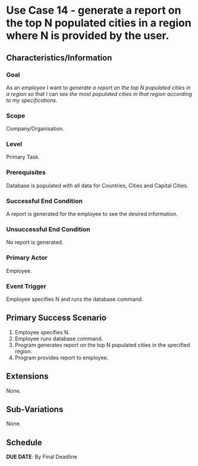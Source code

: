 # Use Case 14 - generate a report on the top N populated cities in a region where N is provided by the user.

## Characteristics/Information

### Goal

As an *employee* I want to *generate a report on the top N populated cities in a region* so that I can *see the most populated cities in that region according to my specifications*.

### Scope

Company/Organisation.

### Level

Primary Task.

### Prerequisites

Database is populated with all data for Countries, Cities and Capital Cities.

### Successful End Condition

A report is generated for the employee to see the desired information.

### Unsuccessful End Condition

No report is generated.

### Primary Actor

Employee.

### Event Trigger

Employee specifies N and runs the database command.

## Primary Success Scenario

1. Employee specifies N.
2. Employee runs database command.
3. Program generates report on the top N populated cities in the specified region.
4. Program provides report to employee.

## Extensions

None.

## Sub-Variations

None.

## Schedule 

**DUE DATE**: By Final Deadline